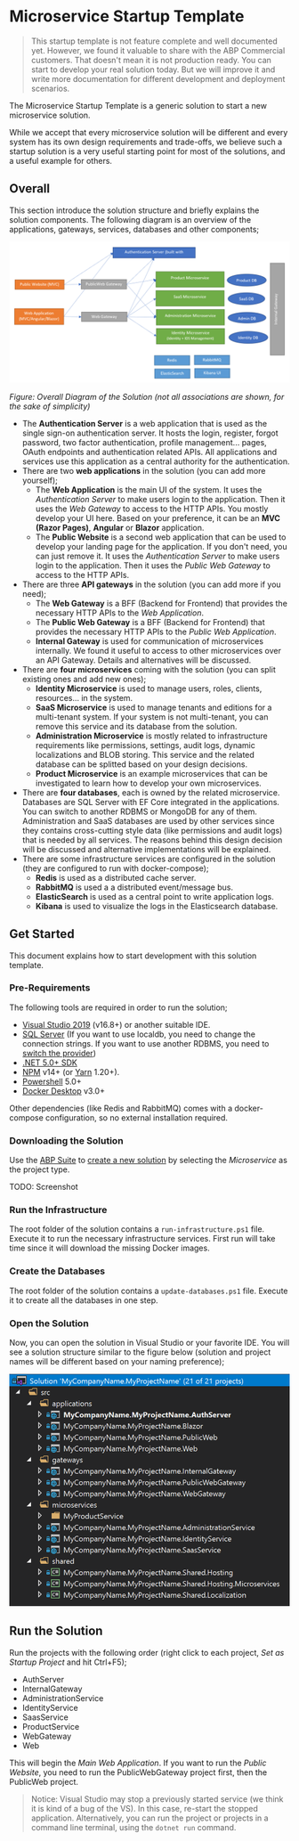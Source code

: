 # Microservice Startup Template

> This startup template is not feature complete and well documented yet. However, we found it valuable to share with the ABP Commercial customers. That doesn't mean it is not production ready. You can start to develop your real solution today. But we will improve it and write more documentation for different development and deployment scenarios.

The Microservice Startup Template is a generic solution to start a new microservice solution.

While we accept that every microservice solution will be different and every system has its own design requirements and trade-offs, we believe such a startup solution is a very useful starting point for most of the solutions, and a useful example for others.

## Overall

This section introduce the solution structure and briefly explains the solution components. The following diagram is an overview of the applications, gateways, services, databases and other components;

![microservice-template-main-diagram](../../images/microservice-template-main-diagram.png)

*Figure: Overall Diagram of the Solution (not all associations are shown, for the sake of simplicity)*

* The **Authentication Server** is a web application that is used as the single sign-on authentication server. It hosts the login, register, forgot password, two factor authentication, profile management... pages, OAuth endpoints and authentication related APIs. All applications and services use this application as a central authority for the authentication.
* There are two **web applications** in the solution (you can add more yourself);
  * The **Web Application** is the main UI of the system. It uses the *Authentication Server* to make users login to the application. Then it uses the *Web Gateway* to access to the HTTP APIs. You mostly develop your UI here. Based on your preference, it can be an **MVC (Razor Pages)**, **Angular** or **Blazor** application.
  * The **Public Website** is a second web application that can be used to develop your landing page for the application. If you don't need, you can just remove it. It uses the *Authentication Server* to make users login to the application. Then it uses the *Public Web Gateway* to access to the HTTP APIs.
* There are three **API gateways** in the solution (you can add more if you need);
  * The **Web Gateway** is a BFF (Backend for Frontend) that provides the necessary HTTP APIs to the *Web Application*.
  * The **Public Web Gateway** is a BFF (Backend for Frontend) that provides the necessary HTTP APIs to the *Public Web Application*.
  * **Internal Gateway** is used for communication of microservices internally. We found it useful to access to other microservices over an API Gateway. Details and alternatives will be discussed.
* There are **four microservices** coming with the solution (you can split existing ones and add new ones);
  * **Identity Microservice** is used to manage users, roles, clients, resources... in the system.
  * **SaaS Microservice** is used to manage tenants and editions for a multi-tenant system. If your system is not multi-tenant, you can remove this service and its database from the solution.
  * **Administration Microservice** is mostly related to infrastructure requirements like permissions, settings, audit logs, dynamic localizations and BLOB storing. This service and the related database can be splitted based on your design decisions.
  * **Product Microservice** is an example microservices that can be investigated to learn how to develop your own microservices.
* There are **four databases**, each is owned by the related microservice. Databases are SQL Server with EF Core integrated in the applications. You can switch to another RDBMS or MongoDB for any of them. Administration and SaaS databases are used by other services since they contains cross-cutting style data (like permissions and audit logs) that is needed by all services. The reasons behind this design decision will be discussed and alternative implementations will be explained.
* There are some infrastructure services are configured in the solution (they are configured to run with docker-compose);
  * **Redis** is used as a distributed cache server.
  * **RabbitMQ** is used a a distributed event/message bus.
  * **ElasticSearch** is used as a central point to write application logs.
  * **Kibana** is used to visualize the logs in the Elasticsearch database.

## Get Started

This document explains how to start development with this solution template.

### Pre-Requirements

The following tools are required in order to run the solution;

* [Visual Studio 2019](https://visualstudio.microsoft.com/vs/community/) (v16.8+) or another suitable IDE.
* [SQL Server](https://www.microsoft.com/en-us/sql-server/sql-server-downloads) (If you want to use localdb, you need to change the connection strings. If you want to use another RDBMS, you need to [switch the provider](https://docs.abp.io/en/abp/latest/Entity-Framework-Core-Other-DBMS))
* [.NET 5.0+ SDK](https://dotnet.microsoft.com/download)
* [NPM](https://nodejs.org/) v14+ (or [Yarn](https://classic.yarnpkg.com/en/docs/install) 1.20+).
* [Powershell](https://docs.microsoft.com/en-us/powershell/) 5.0+
* [Docker Desktop](https://www.docker.com/products/docker-desktop) v3.0+

Other dependencies (like Redis and RabbitMQ) comes with a docker-compose configuration, so no external installation required.

### Downloading the Solution

Use the [ABP Suite](../../abp-suite/index.md) to [create a new solution](../../abp-suite/create-solution.md) by selecting the *Microservice* as the project type.

TODO: Screenshot

### Run the Infrastructure

The root folder of the solution contains a `run-infrastructure.ps1` file. Execute it to run the necessary infrastructure services. First run will take time since it will download the missing Docker images.

### Create the Databases

The root folder of the solution contains a `update-databases.ps1` file. Execute it to create all the databases in one step.

### Open the Solution

Now, you can open the solution in Visual Studio or your favorite IDE. You will see a solution structure similar to the figure below (solution and project names will be different based on your naming preference);

![microservice-template-solution-in-visual-studio](../../images/microservice-template-solution-in-visual-studio.png)

## Run the Solution

Run the projects with the following order (right click to each project, *Set as Startup Project* and hit Ctrl+F5);

* AuthServer
* InternalGateway
* AdministrationService
* IdentityService
* SaasService
* ProductService
* WebGateway
* Web

This will begin the *Main Web Application*. If you want to run the *Public Website*, you need to run the PublicWebGateway project first, then the PublicWeb project.

> Notice: Visual Studio may stop a previously started service (we think it is kind of a bug of the VS). In this case, re-start the stopped application. Alternatively, you can run the project or projects in a command line terminal, using the `dotnet run` command.